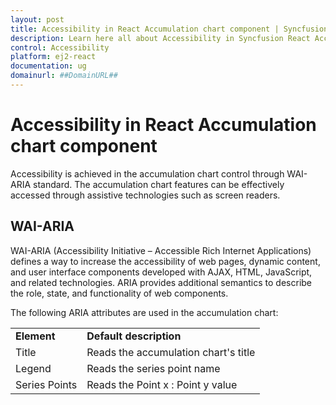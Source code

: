 ```yaml
---
layout: post
title: Accessibility in React Accumulation chart component | Syncfusion
description: Learn here all about Accessibility in Syncfusion React Accumulation chart component of Syncfusion Essential JS 2 and more.
control: Accessibility 
platform: ej2-react
documentation: ug
domainurl: ##DomainURL##
---
```


# Accessibility in React Accumulation chart component

Accessibility is achieved in the accumulation chart control through WAI-ARIA standard. The accumulation chart features can be effectively accessed through assistive technologies such as screen readers.

## WAI-ARIA

WAI-ARIA (Accessibility Initiative – Accessible Rich Internet Applications) defines a way to increase the accessibility of web pages, dynamic content, and user interface components developed with AJAX, HTML, JavaScript, and related technologies. ARIA provides additional semantics to describe the role, state, and functionality of web components.

The following ARIA attributes are used in the accumulation chart:

<!-- markdownlint-disable MD033 -->
<table>
<tr>
<td><b>Element</b></td>
<td><b>Default description</b></td>
</tr>
<td>Title</td>
<td>Reads the accumulation chart's title</td>
</tr>
<tr>
<td>Legend</td>
<td>Reads the series point name</td>
</tr>
<tr>
<td>Series Points</td>
<td>Reads the Point x :  Point y value</td>
</tr>
</table>